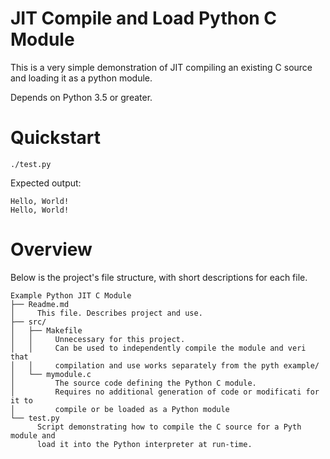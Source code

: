 # JIT Compile and Load Python C Module
This is a very simple demonstration of JIT compiling an existing C source and
loading it as a python module.

Depends on Python 3.5 or greater.

# Quickstart
```
./test.py
```

Expected output:
```
Hello, World!
Hello, World!
```

# Overview
Below is the project's file structure, with short descriptions for each file.
```
Example Python JIT C Module
├── Readme.md
│     This file. Describes project and use.
├── src/
│   ├── Makefile
│   │     Unnecessary for this project.
│   │     Can be used to independently compile the module and veri that
│   │     compilation and use works separately from the pyth example/
│   └── mymodule.c
│         The source code defining the Python C module.
│         Requires no additional generation of code or modificati for it to
│         compile or be loaded as a Python module
└── test.py
      Script demonstrating how to compile the C source for a Pyth module and
      load it into the Python interpreter at run-time.
```

